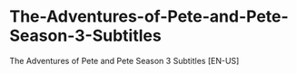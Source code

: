 # The-Adventures-of-Pete-and-Pete-Season-3-Subtitles
The Adventures of Pete and Pete Season 3 Subtitles [EN-US]
